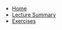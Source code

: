 <!-- docs/_sidebar.md -->

* [Home](/README.md)
* [Lecture Summary](/lecture%20summary/)
* [Exercises](/exercises/)
